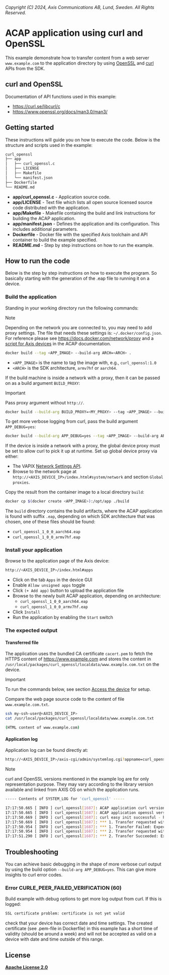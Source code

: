 *Copyright (C) 2024, Axis Communications AB, Lund, Sweden. All Rights Reserved.*

# ACAP application using curl and OpenSSL

This example demonstrate how to transfer content from a web server `www.example.com` to the application directory by using [OpenSSL](https://www.openssl.org/) and [curl](https://curl.se/) APIs from the SDK.

## curl and OpenSSL

Documentation of API functions used in this example:

- https://curl.se/libcurl/c
- https://www.openssl.org/docs/man3.0/man3/

## Getting started

These instructions will guide you on how to execute the code. Below is the
structure and scripts used in the example:

```sh
curl_openssl
├── app
│   ├── curl_openssl.c
│   ├── LICENSE
│   ├── Makefile
│   └── manifest.json
├── Dockerfile
└── README.md
```

- **app/curl_openssl.c** - Application source code.
- **app/LICENSE** - Text file which lists all open source licensed source code distributed with the application.
- **app/Makefile** - Makefile containing the build and link instructions for building the ACAP application.
- **app/manifest.json** - Defines the application and its configuration. This includes additional parameters.
- **Dockerfile** - Docker file with the specified Axis toolchain and API container to build the example specified.
- **README.md** - Step by step instructions on how to run the example.

## How to run the code

Below is the step by step instructions on how to execute the program. So
basically starting with the generation of the .eap file to running it on a
device.

### Build the application

Standing in your working directory run the following commands:

> [!NOTE]
>
> Depending on the network you are connected to, you may need to add proxy settings.
> The file that needs these settings is: `~/.docker/config.json`. For reference please see
> https://docs.docker.com/network/proxy and a
> [script for Axis devices](https://axiscommunications.github.io/acap-documentation/docs/develop/build-install-run.html#configure-network-proxy-settings) in the ACAP documentation.

```sh
docker build --tag <APP_IMAGE> --build-arg ARCH=<ARCH> .
```

- `<APP_IMAGE>` is the name to tag the image with, e.g., `curl_openssl:1.0`
- `<ARCH>` is the SDK architecture, `armv7hf` or `aarch64`.

If the build machine is inside a network with a proxy, then it can be passed on
as a build argument `BUILD_PROXY`:

> [!IMPORTANT]
> Pass proxy argument without `http://`.

```sh
docker build --build-arg BUILD_PROXY=<MY_PROXY> --tag <APP_IMAGE> --build-arg ARCH=<ARCH> .
```

To get more verbose logging from curl, pass the build argument `APP_DEBUG=yes`:

```sh
docker build --build-arg APP_DEBUG=yes --tag <APP_IMAGE> --build-arg ARCH=<ARCH> .
```

If the device is inside a network with a proxy, the global device proxy must be
set to allow curl to pick it up at runtime. Set up global device proxy via either:

- The VAPIX
  [Network Settings API](https://developer.axis.com/vapix/network-video/network-settings-api#setglobalproxyconfiguration-1).
- Browse to the network page at
  `http://<AXIS_DEVICE_IP>/index.html#system/network` and section
  `Global proxies`.

Copy the result from the container image to a local directory `build`:

```sh
docker cp $(docker create <APP_IMAGE>):/opt/app ./build
```

The `build` directory contains the build artifacts, where the ACAP application
is found with suffix `.eap`, depending on which SDK architecture that was
chosen, one of these files should be found:

- `curl_openssl_1_0_0_aarch64.eap`
- `curl_openssl_1_0_0_armv7hf.eap`

### Install your application

Browse to the application page of the Axis device:

```sh
http://<AXIS_DEVICE_IP>/index.html#apps
```

- Click on the tab `Apps` in the device GUI
- Enable `Allow unsigned apps` toggle
- Click `(+ Add app)` button to upload the application file
- Browse to the newly built ACAP application, depending on architecture:
  - `curl_openssl_1_0_0_aarch64.eap`
  - `curl_openssl_1_0_0_armv7hf.eap`
- Click `Install`
- Run the application by enabling the `Start` switch

### The expected output

#### Transferred file

The application uses the bundled CA certificate `cacert.pem` to fetch the
HTTPS content of https://www.example.com and stores the content in
`/usr/local/packages/curl_openssl/localdata/www.example.com.txt` on the
device.

> [!IMPORTANT]
> To run the commands below, see section [Access the
> device](../DEV.md#access-the-device) for setup.

Compare the web page source code to the content of file `www.example.com.txt`.

```sh
ssh my-ssh-user@<AXIS_DEVICE_IP>
cat /usr/local/packages/curl_openssl/localdata/www.example.com.txt

(HTML content of www.example.com)
```

#### Application log

Application log can be found directly at:

```sh
http://<AXIS_DEVICE_IP>/axis-cgi/admin/systemlog.cgi?appname=curl_openssl
```

> [!NOTE]
> curl and OpenSSL versions mentioned in the example log are for only representation
> purpose. They may vary according to the library version available and linked from
> AXIS OS on which the application runs.

```sh
----- Contents of SYSTEM_LOG for 'curl_openssl' -----

17:17:50.665 [ INFO ] curl_openssl[1687]: ACAP application curl version: 8.6.0
17:17:50.665 [ INFO ] curl_openssl[1687]: ACAP application openssl version: OpenSSL 3.0.13 30 Jan 2024
17:17:50.669 [ INFO ] curl_openssl[1687]: curl easy init successful - handle has been created
17:17:50.669 [ INFO ] curl_openssl[1687]: *** 1. Transfer requested without certificate ***
17:17:50.954 [ INFO ] curl_openssl[1687]: *** 1. Transfer Failed: Expected result, transfer without certificate should fail ***
17:17:50.954 [ INFO ] curl_openssl[1687]: *** 2. Transfer requested with CA-cert ***
17:17:51.290 [ INFO ] curl_openssl[1687]: *** 2. Transfer Succeeded: Expected result, transfer with CA-cert should pass ***
```

## Troubleshooting

You can achieve basic debugging in the shape of more verbose curl output by
using the build option `--build-arg APP_DEBUG=yes`. This can give more insights
to curl error codes.

### Error CURLE_PEER_FAILED_VERIFICATION (60)

Build example with debug options to get more log output from curl. If this is
logged:

```txt
SSL certificate problem: certificate is not yet valid
```

check that your device has correct date and time settings. The created
certificate (see .pem-file in Dockerfile) in this example has a short time of
validity (should be around a week) and will not be accepted as valid on a
device with date and time outside of this range.

## License

**[Apache License 2.0](../LICENSE)**
